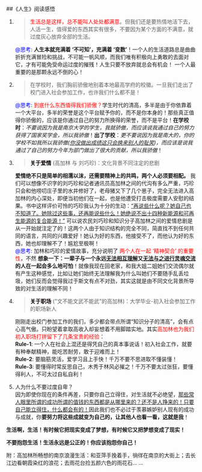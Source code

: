 ##《人生》阅读感悟

1. > <font color="red">生活总是这样，总不能叫人处处都满意</font>。但我们还是要热情地活下去，人活一生，值得爱的东西其实有很多，不要因为某个方面的不满意，就过度灰心放弃全部的生活。

	<font color="blue">@思考</font>: **人生本就充满着 ‘不可知’，充满着 ‘变数’**！一个人的生活道路总是曲曲折折充满冒险和挑战，不可能一帆风顺，而我们唯有积极向上勇敢的去面对它，才有可能免受命运过度的摧残！<a>人生只要不放弃就总会有机会！</a> 一个人最重要的是那颗永远不倒的心！

2. > 在学校时，我们胸前骄傲地别着本地最高学府的校徽。一旦我们走出了校门进入社会参加工作，也许我们什么都不是！

	<font color="blue">@思考</font>: <font color="red">到底什么东西值得我们骄傲？</font>学生时代的清高，多半是由于你依靠着一个大平台，多半的荣誉是这个平台赋予你的，而不是你本身的！<a>那些真正值得你骄傲的，应该是你通过自己的努力所换得的荣誉，而不是平台</a>！**在学校时**：*不要说因为我是南京大学的学生，我就骄傲，而应该说我通过自己的努力获得了国家奖学金，所以我骄傲*！**出了学校**：*更不要说因为我是南大的，你的学校不如我所以我骄傲(<u>你没做出成绩这只会换来别人的耻笑</u>)，而应该是说我通过了自己的努力今年为部门做出了很大的贡献，所以我骄傲*！

3. > **<font color="b">关于爱情</font>** (高加林 与 刘巧珍)：文化背景不同注定的悲剧 

	**爱情绝不只是简单的相濡以沫，还需要精神上的共鸣，两个人必须要相配。** 我们可以想像不识字的刘巧珍和记者通讯员高加林之间的代沟有多么严重，巧珍只会和他唠叨庄子里的水井修好了，老母猪又下了几个崽子，完全无法进入高加林的内心深处，即便当初他们在一起，也是他遭受打击极度需要人安慰的结果。书中这样评价可怜的巧珍我认为十分的生动：<u>“再说些什么呢？她自己也不知道了。她除过这些事，还再能说些什么！她绝说不出十四种新能源和可再生能源的复合能源！”</u> 可以说农民刘巧珍和知识分子高加林之间的爱情悲剧是从一开始就注定了的！这两个人由于知识结构的完全不同，简直找不到任何共同的语言，共同的兴趣爱好！她认为好的东西，他接受不了，而他认为好的东西，她也却理解不了！尴尬至极啊！  
<font color="blue">@思考</font>: 加林和巧珍的爱情故事，充分说明了 <font color="red">两个人在一起 ‘精神契合’ 的重要性</font>，不然 <b>想象一下：一辈子与一个永远<u>无法相互理解</u>又<u>无法与之进行灵魂交流</u>的人在一起会多么地可怕</b>！就像我现在回老家，和我大姐二姐她们交流偶尔就有产生这种感觉，比如让她们始终无法理解我为什么叫她们不要随手乱丢垃圾，她们反而会觉得我过于斯文有点不对劲，其实这就是由不同文化背景所导致的对生活的理解不同！

4. > **<font color="b">关于职场</font>** ("文不能文武不能武"的高加林)：大学毕业-初入社会参加工作的职场新人

	刚刚走出校门参加工作的我们，多少都会带点所谓“知识分子的清高”，会有点心高气傲。只盼望着拿取高收入却妄想着不用脚踏实地。其实<font color="red">高加林也为我们初入职场打拼留下了几条宝贵的经验</font>：  
**Rule-1**: 一个人在社会上混还是得凭自己的真本事说话！初入社会工作，就要有种奉献精神，能吃苦耐劳，敢于迎难而上！  
**Rule-2**: 要脑筋灵活，爱学习且上手快！千万不要不思进取不懂装懂！  
**Rule-3**: 要懂得时常反思自己，木秀于林风必摧之！千万不要太过张狂，要懂得利人，不可太过自私自利！

5. 人为什么不要过度自卑？  
	因为即使你现在的条件再差，只要你自己立得住，对生活就不必绝望，<u>那些常人眼里所谓的成功所谓的值钱的东西都是从哪里来的？还不是人挣来的！只要自己能立得住，什么都会有的！</u>因此我们也不必过于羡慕嫉妒别人现有的成功与成就，你<b>要努力将这些成就变为自己的，让其他人也看一看，这就是我</b>！
	
**生活啊，生活！有时候它把现实变成了梦想，有时候它又把梦想变成了现实！**

**不要抱怨生活！生活永远是公正的！你应该抱怨你自己！**

附：高加林所畅想的南京浪漫生活：和亚萍手挽着手，徜徉在南京的大街上；去长江边看朝霞染红的浪花；去雨花台捡五颜六色的雨花石… …
	